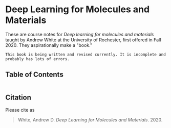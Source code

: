 # Deep Learning for Molecules and Materials

These are course notes for *Deep learning for molecules and materials* taught by Andrew White at the University of Rochester,
first offered in Fall 2020. They aspirationally make a "book."

```{danger}
This book is being written and revised currently. It is incomplete and probably has lots of errors.
```

## Table of Contents

```{tableofcontents}
```

## Citation

Please cite as

> White, Andrew D. *Deep Learning for Molecules and Materials*. 2020.
